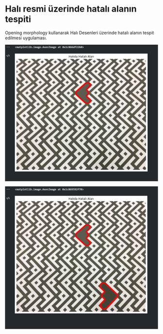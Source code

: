 # Halı resmi üzerinde hatalı alanın tespiti

Opening morphology kullanarak Halı Desenleri üzerinde hatalı alanın tespit edilmesi uygulaması.

![image info](./HataliAlan.png)

![image info](./HataliAlan2.png)